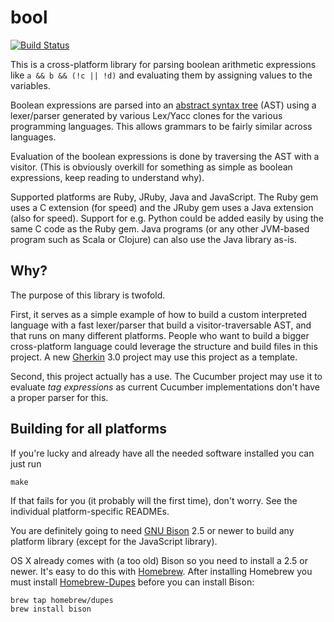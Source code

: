 # bool

[![Build Status](https://travis-ci.org/cucumber/bool.png)](https://travis-ci.org/cucumber/bool)

This is a cross-platform library for parsing boolean arithmetic expressions like `a && b && (!c || !d)` and evaluating them by assigning values to the variables.

Boolean expressions are parsed into an [abstract syntax tree](http://en.wikipedia.org/wiki/Abstract_syntax_tree) (AST) using a 
lexer/parser generated by various Lex/Yacc clones for the various programming languages. This allows grammars to be fairly similar 
across languages.

Evaluation of the boolean expressions is done by traversing the AST with a visitor. (This is obviously overkill for something as 
simple as boolean expressions, keep reading to understand why).

Supported platforms are Ruby, JRuby, Java and JavaScript. The Ruby gem uses a C extension (for speed) and the JRuby gem uses a Java 
extension (also for speed). Support for e.g. Python could be added easily by using the same C code as the Ruby gem. Java programs (or 
any other JVM-based program such as Scala or Clojure) can also use the Java library as-is.

## Why?

The purpose of this library is twofold.

First, it serves as a simple example of how to build a custom interpreted language with a fast lexer/parser that build a 
visitor-traversable AST, and that runs on many different platforms. People who want to build a bigger cross-platform language could 
leverage the structure and build files in this project. A new [Gherkin](https://github.com/cucumber/gherkin) 3.0 project may use this 
project as a template.

Second, this project actually has a use. The Cucumber project may use it to evaluate _tag expressions_ as current Cucumber 
implementations don't have a proper parser for this.

## Building for all platforms

If you're lucky and already have all the needed software installed you can just run

```
make
```

If that fails for you (it probably will the first time), don't worry. See the individual platform-specific READMEs.

You are definitely going to need [GNU Bison](http://www.gnu.org/software/bison/) 2.5 or newer to build any platform library (except for the JavaScript library).

OS X already comes with (a too old) Bison so you need to install a 2.5 or newer. It's easy to do this with [Homebrew](http://mxcl.github.com/homebrew/). After installing Homebrew you must install [Homebrew-Dupes](https://github.com/Homebrew/homebrew-dupes) before you can install Bison:

```
brew tap homebrew/dupes
brew install bison
```

